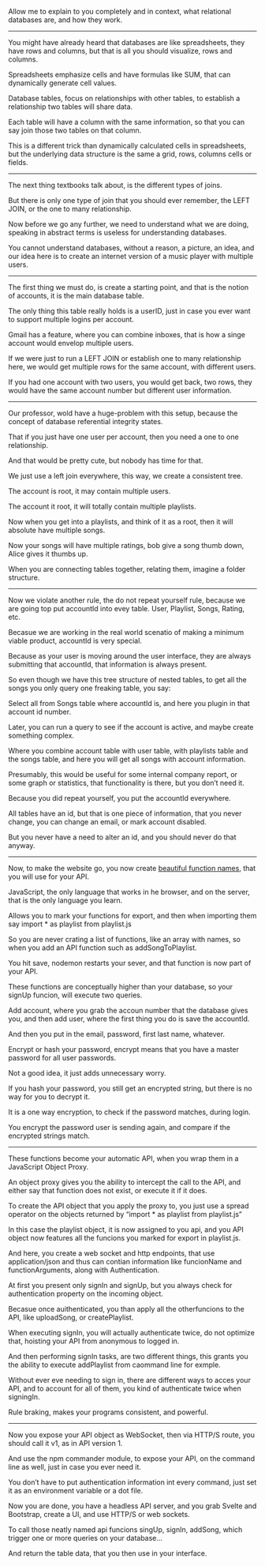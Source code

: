 Allow me to explain to you completely and in context,
what relational databases are, and how they work.

---

You might have already heard that databases are like spreadsheets,
they have rows and columns, but that is all you should visualize, rows and columns.

Spreadsheets emphasize cells and have formulas like SUM,
that can dynamically generate cell values.

Database tables, focus on relationships with other tables,
to establish a relationship two tables will share data.

Each table will have a column with the same information,
so that you can say join those two tables on that column.

This is a different trick than dynamically calculated cells in spreadsheets,
but the underlying data structure is the same a grid, rows, columns cells or fields.

---

The next thing textbooks talk about,
is the different types of joins.

But there is only one type of join that you should ever remember,
the LEFT JOIN, or the one to many relationship.

Now before we go any further,
we need to understand what we are doing, speaking in abstract terms is useless for understanding databases.

You cannot understand databases, without a reason, a picture,
an idea, and our idea here is to create an internet version of a music player with multiple users.

---

The first thing we must do, is create a starting point,
and that is the notion of accounts, it is the main database table.

The only thing this table really holds is a userID,
just in case you ever want to support multiple logins per account.

Gmail has a feature, where you can combine inboxes,
that is how a singe account would envelop multiple users.

If we were just to run a LEFT JOIN or establish one to many relationship here,
we would get multiple rows for the same account, with different users.

If you had one account with two users, you would get back, two rows,
they would have the same account number but different user information.

---

Our professor, wold have a huge-problem with this setup,
because the concept of database referential integrity states.

That if you just have one user per account,
then you need a one to one relationship.

And that would be pretty cute,
but nobody has time for that.

We just use a left join everywhere,
this way, we create a consistent tree.

The account is root,
it may contain multiple users.

The account it root,
it will totally contain multiple playlists.

Now when you get into a playlists, and think of it as a root,
then it will absolute have multiple songs.

Now your songs will have multiple ratings,
bob give a song thumb down, Alice gives it thumbs up.

When you are connecting tables together, relating them,
imagine a folder structure.

---

Now we violate another rule, the do not repeat yourself rule,
because we are going top put accountId into evey table. User, Playlist, Songs, Rating, etc.

Becasue we are working in the real world scenatio of making a minimum viable product,
accountId is very special.

Because as your user is moving around the user interface,
they are always submitting that accountId, that information is always present.

So even though we have this tree structure of nested tables,
to get all the songs you only query one freaking table, you say:

Select all from Songs table where accountId is,
and here you plugin in that account id number.

Later, you can run a query to see if the account is active,
and maybe create something complex.

Where you combine account table with user table,
with playlists table and the songs table, and here you will get all songs with account information.

Presumably, this would be useful for some internal company report,
or some graph or statistics, that functionality is there, but you don’t need it.

Because you did repeat yourself,
you put the accountId everywhere.

All tables have an id, but that is one piece of information,
that you never change, you can change an email, or mark account disabled.

But you never have a need to alter an id,
and you should never do that anyway.

---

Now, to make the website go, you now create [beautiful function names][1],
that you will use for your API.

JavaScript, the only language that works in he browser,
and on the server, that is the only language you learn.

Allows you to mark your functions for export,
and then when importing them say import * as playlist from playlist.js

So you are never crating a list of functions, like an array with names,
so when you add an API function such as addSongToPlaylist.

You hit save, nodemon restarts your sever,
and that function is now part of your API.

These functions are conceptually higher than your database,
so your signUp funcion, will execute two queries.

Add account, where you grab the accoun number that the database gives you,
and then add user, where the first thing you do is save the accountId.

And then you put in the email,
password, first last name, whatever.

Encrypt or hash your password,
encrypt means that you have a master password for all user passwords.

Not a good idea,
it just adds unnecessary worry.

If you hash your password, you still get an encrypted string,
but there is no way for you to decrypt it.

It is a one way encryption,
to check if the password matches, during login.

You encrypt the password user is sending again,
and compare if the encrypted strings match.

---

These functions become your automatic API,
when you wrap them in a JavaScript Object Proxy.

An object proxy gives you the ability to intercept the call to the API,
and either say that function does not exist, or execute it if it does.

To create the API object that you apply the proxy to,
you just use a spread operator on the objects returned by “import * as playlist from playlist.js”

In this case the playlist object,
it is now assigned to you api, and you API object now features all the funcions you marked for export in playlist.js.

And here, you create a web socket and http endpoints,
that use application/json and thus can contian information like funcionName and functionArguments, along with Authentication.

At first you present only signIn and signUp,
but you always check for authentication property on the incoming object.

Becasue once auithenticated, you than apply all the otherfuncions to the API,
like uploadSong, or createPlaylist.

When executing signIn, you will actually authenticate twice,
do not optimize that, hoisting your API from anonymous to logged in.

And then performing signIn tasks, are two different things,
this grants you the ability to execute addPlaylist from caommand line for exmple.

Without ever eve needing to sign in, there are different ways to acces your API,
and to account for all of them, you kind of authenticate twice when signingIn.

Rule braking, makes your programs consistent,
and powerful.

---

Now you expose your API object as WebSocket, then via HTTP/S route,
you should call it v1, as in API version 1.

And use the npm commander module, to expose your API,
on the command line as well, just in case you ever need it.

You don’t have to put authentication information int every command,
just set it as an environment variable or a dot file.

Now you are done, you have a headless API server,
and you grab Svelte and Bootstrap, create a UI, and use HTTP/S or web sockets.

To call those neatly named api funcions singUp, signIn, addSong,
which trigger one or more queries on your database…

And return the table data,
that you then use in your interface.

[1]: https://nobackend.org/dreamcode.html
